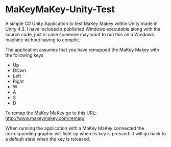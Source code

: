 # MaKeyMaKey-Unity-Test
A simple C# Unity Application to test MaKey Makey within Unity made in Unity 4.3. I have included a published Windows executable along with the source code, just in case someone may want to run this on a Windows machine without having to compile.

The application assumes that you have remapped the MaKey Makey with the following keys
* Up
* DOwn
* Left 
* Right
* W
* A 
* S 
* D 

To remap the MaKey MaKey go to this URL: http://www.makeymakey.com/remap/

When running the application with a MaKey MaKey connected the corresponding graphic will light up when its key is pressed. It will go back to a default state when the key is released.
